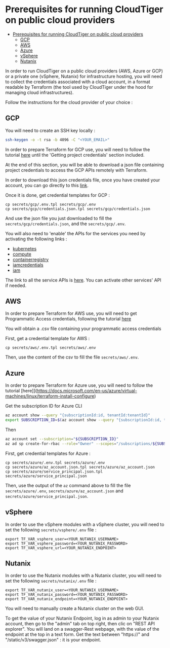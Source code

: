 # Prerequisites for running CloudTiger on public cloud providers
- [Prerequisites for running CloudTiger on public cloud providers](#prerequisites-for-running-cloudtiger-on-public-cloud-providers)
	- [GCP](#gcp)
	- [AWS](#aws)
	- [Azure](#azure)
	- [vSphere](#vsphere)
	- [Nutanix](#nutanix)

In order to run CloudTiger on a public cloud providers (AWS, Azure or GCP) or a private one (vSphere, Nutanix) for infrastructure hosting, you will need to collect the credentials associated with a cloud account, in a format readable by Terraform (the tool used by CloudTiger under the hood for managing cloud infrastructures).

Follow the instructions for the cloud provider of your choice :

## GCP

You will need to create an SSH key locally :

```bash
ssh-keygen -o -t rsa -b 4096 -C "<YOUR_EMAIL>"
```

In order to prepare Terraform for GCP use, you will need to follow the tutorial [here](https://cloud.google.com/community/tutorials/getting-started-on-gcp-with-terraform) until the 'Getting project credentials' section included.

At the end of this section, you will be able to download a json file containing project credentials to access the GCP APIs remotely with Terraform.

In order to download this json credentials file, once you have created your account, you can go directly to this [link](https://console.cloud.google.com/apis/credentials/serviceaccountkey).

Once it is done, get credential templates for GCP :

```
cp secrets/gcp/.env.tpl secrets/gcp/.env
cp secrets/gcp/credentials.json.tpl secrets/gcp/credentials.json
```

And use the json file you just downloaded to fill the `secrets/gcp/credentials.json`, and the `secrets/gcp/.env`.

You will also need to 'enable' the APIs for the services you need by activating the following links :

- [kubernetes](https://console.cloud.google.com/apis/api/container.googleapis.com)
- [compute](https://console.cloud.google.com/apis/api/compute.googleapis.com)
- [containerregistry](https://console.cloud.google.com/apis/api/containerregistry.googleapis.com)
- [iamcredentials](https://console.cloud.google.com/apis/api/iamcredentials.googleapis.com)
- [iam](https://console.cloud.google.com/apis/api/iam.googleapis.com)

The link to all the service APIs is [here](https://console.cloud.google.com/apis/dashboard). You can activate other services' API if needed.

## AWS

In order to prepare Terraform for AWS use, you will need to get Programmatic Access credentials, following the tutorial [here](https://docs.aws.amazon.com/general/latest/gr/aws-sec-cred-types.html#access-keys-and-secret-access-keys)

You will obtain a .csv file containing your programmatic access credentials

First, get a credential template for AWS :

```
cp secrets/aws/.env.tpl secrets/aws/.env
```

Then, use the content of the csv to fill the file `secrets/aws/.env`.

## Azure

In order to prepare Terraform for Azure use, you will need to follow the tutorial [here]](https://docs.microsoft.com/en-us/azure/virtual-machines/linux/terraform-install-configure)

Get the subscription ID for Azure CLI

```bash
az account show --query "{subscriptionId:id, tenantId:tenantId}"
export SUBSCRIPTION_ID=$(az account show --query "{subscriptionId:id, tenantId:tenantId}" | grep subscriptionId | cut -d '"' -f 4)
```

Then

```bash
az account set --subscription="${SUBSCRIPTION_ID}"
az ad sp create-for-rbac --role="Owner" --scopes="/subscriptions/${SUBSCRIPTION_ID}"
```

First, get credential templates for Azure :

```
cp secrets/azure/.env.tpl secrets/azure/.env
cp secrets/azure/az_account.json.tpl secrets/azure/az_account.json
cp secrets/azure/service_principal.json.tpl secrets/azure/service_principal.json
```

Then, use the output of the `az` command above to fill the file `secrets/azure/.env`, `secrets/azure/az_account.json` and `secrets/azure/service_principal.json`.

## vSphere

In order to use the vSphere modules with a vSphere cluster, you will need to set the following `secrets/vsphere/.env` file :

```
export TF_VAR_vsphere_user=<YOUR_NUTANIX_USERNAME>
export TF_VAR_vsphere_password=<YOUR_NUTANIX_PASSWORD>
export TF_VAR_vsphere_url=<YOUR_NUTANIX_ENDPOINT>
```

## Nutanix

In order to use the Nutanix modules with a Nutanix cluster, you will need to set the following `secrets/nutanix/.env` file :

```
export TF_VAR_nutanix_user=<YOUR_NUTANIX_USERNAME>
export TF_VAR_nutanix_password=<YOUR_NUTANIX_PASSWORD>
export TF_VAR_nutanix_endpoint=<YOUR_NUTANIX_ENDPOINT>
```

You will need to manually create a Nutanix cluster on the web GUI.

To get the value of your Nutanix Endpoint, log in as admin to your Nutanix account, then go to the "admin" tab on top right, then clic on "REST API explorer". You will land on a swagger-Rest webpage, with the value of the endpoint at the top in a text form. Get the text between "https://" and "/static/v3/swagger.json" : it is your endpoint.
